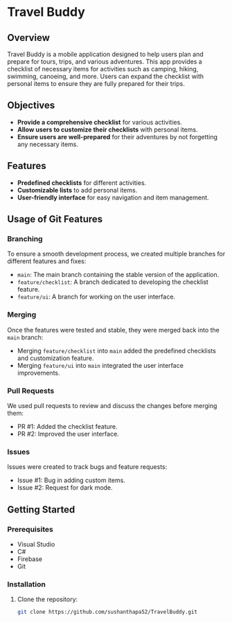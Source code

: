 # Travel Buddy

## Overview

Travel Buddy is a mobile application designed to help users plan and prepare for tours, trips, and various adventures. This app provides a checklist of necessary items for activities such as camping, hiking, swimming, canoeing, and more. Users can expand the checklist with personal items to ensure they are fully prepared for their trips.

## Objectives

- **Provide a comprehensive checklist** for various activities.
- **Allow users to customize their checklists** with personal items.
- **Ensure users are well-prepared** for their adventures by not forgetting any necessary items.

## Features

- **Predefined checklists** for different activities.
- **Customizable lists** to add personal items.
- **User-friendly interface** for easy navigation and item management.

## Usage of Git Features

### Branching

To ensure a smooth development process, we created multiple branches for different features and fixes:

- `main`: The main branch containing the stable version of the application.
- `feature/checklist`: A branch dedicated to developing the checklist feature.
- `feature/ui`: A branch for working on the user interface.

### Merging

Once the features were tested and stable, they were merged back into the `main` branch:

- Merging `feature/checklist` into `main` added the predefined checklists and customization feature.
- Merging `feature/ui` into `main` integrated the user interface improvements.

### Pull Requests

We used pull requests to review and discuss the changes before merging them:

- PR #1: Added the checklist feature.
- PR #2: Improved the user interface.

### Issues

Issues were created to track bugs and feature requests:

- Issue #1: Bug in adding custom items.
- Issue #2: Request for dark mode.

## Getting Started

### Prerequisites

- Visual Studio
- C#
- Firebase
- Git

### Installation

1. Clone the repository:
   ```bash
   git clone https://github.com/sushanthapa52/TravelBuddy.git
